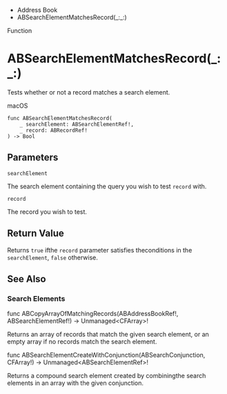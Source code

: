 

- Address Book
-  ABSearchElementMatchesRecord(\_:\_:) 

Function

# ABSearchElementMatchesRecord(\_:\_:)

Tests whether or not a record matches a search element.

macOS

``` source
func ABSearchElementMatchesRecord(
    _ searchElement: ABSearchElementRef!,
    _ record: ABRecordRef!
) -> Bool
```

## Parameters 

`searchElement`  

The search element containing the query you wish to test `record` with.

`record`  

The record you wish to test.

## Return Value

Returns `true` ifthe `record` parameter satisfies theconditions in the `searchElement`, `false` otherwise.

## See Also

### Search Elements

func ABCopyArrayOfMatchingRecords(ABAddressBookRef!, ABSearchElementRef!) -> Unmanaged&lt;CFArray>!

Returns an array of records that match the given search element, or an empty array if no records match the search element.

func ABSearchElementCreateWithConjunction(ABSearchConjunction, CFArray!) -> Unmanaged&lt;ABSearchElementRef>!

Returns a compound search element created by combiningthe search elements in an array with the given conjunction.


